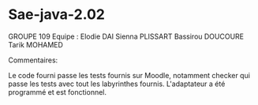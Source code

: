 # Sae-java-2.02
GROUPE 109
Equipe :
Elodie DAI
Sienna PLISSART
Bassirou DOUCOURE
Tarik MOHAMED


Commentaires: 

Le code fourni passe les tests fournis sur Moodle, notamment checker qui passe les tests avec tout les labyrinthes fournis.
L'adaptateur a été programmé et est fonctionnel.
